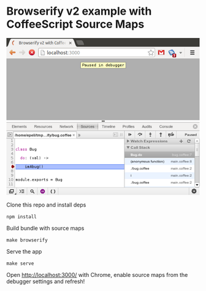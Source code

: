 # Browserify v2 example with CoffeeScript Source Maps

<img src=https://github.com/epeli/browserify-cs-example/raw/master/screenshot.png>

Clone this repo and install deps

    npm install

Build bundle with source maps

    make browserify

Serve the app

    make serve

Open <http://localhost:3000/> with Chrome, enable source maps from the debugger
settings and refresh!
